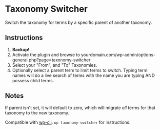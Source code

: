 Taxonomy Switcher
======================

Switch the taxonomy for terms by a specific parent of another taxonomy.

## Instructions

1. **Backup!**
2. Activate the plugin and browse to yourdomain.com/wp-admin/options-general.php?page=taxonomy-switcher
3. Select your "From", and "To" Taxonomies.
4. Optionally select a parent term to limit terms to switch. Typing term names will do a live search of terms with the name you are typing AND possess child terms.

## Notes

If parent isn't set, it will default to zero, which will migrate *all* terms for that taxonomy to the new taxonomy.

Compatible with [wp-cli](http://wp-cli.org/). `wp taxonomy-switcher` for instructions.